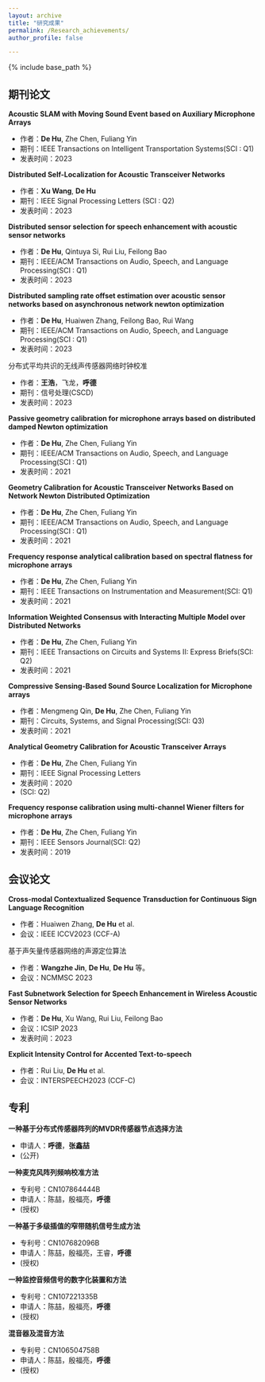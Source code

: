```yaml
---
layout: archive
title: "研究成果"
permalink: /Research_achievements/
author_profile: false

---
```


{% include base_path %}


## 期刊论文

 **Acoustic SLAM with Moving Sound Event based on Auxiliary Microphone Arrays**
   - 作者：**De Hu**, Zhe Chen, Fuliang Yin
   - 期刊：IEEE Transactions on Intelligent Transportation Systems(SCI : Q1)
   - 发表时间：2023


 **Distributed Self-Localization for Acoustic Transceiver Networks**
   - 作者：**Xu Wang**, **De Hu**
   - 期刊：IEEE Signal Processing Letters (SCI : Q2)
   - 发表时间：2023


 **Distributed sensor selection for speech enhancement with acoustic sensor networks**
   - 作者：**De Hu**, Qintuya Si, Rui Liu, Feilong Bao
   - 期刊：IEEE/ACM Transactions on Audio, Speech, and Language Processing(SCI : Q1)
   - 发表时间：2023
 

 **Distributed sampling rate offset estimation over acoustic sensor networks based on asynchronous network newton optimization**
   - 作者：**De Hu**, Huaiwen Zhang, Feilong Bao, Rui Wang
   - 期刊：IEEE/ACM Transactions on Audio, Speech, and Language Processing(SCI : Q1)
   - 发表时间：2023
     
 分布式平均共识的无线声传感器网络时钟校准
   - 作者：**王浩**，飞龙，**呼德**
   - 期刊：信号处理(CSCD)
   - 发表时间：2023

 **Passive geometry calibration for microphone arrays based on distributed damped Newton optimization**
   - 作者：**De Hu**, Zhe Chen, Fuliang Yin
   - 期刊：IEEE/ACM Transactions on Audio, Speech, and Language Processing(SCI : Q1)
   - 发表时间：2021


 **Geometry Calibration for Acoustic Transceiver Networks Based on Network Newton Distributed Optimization**
   - 作者：**De Hu**, Zhe Chen, Fuliang Yin
   - 期刊：IEEE/ACM Transactions on Audio, Speech, and Language Processing(SCI : Q1)
   - 发表时间：2021

 **Frequency response analytical calibration based on spectral flatness for microphone arrays**
   - 作者：**De Hu**, Zhe Chen, Fuliang Yin
   - 期刊：IEEE Transactions on Instrumentation and Measurement(SCI: Q1)
   - 发表时间：2021

**Information Weighted Consensus with Interacting Multiple Model over Distributed Networks**
   - 作者：**De Hu**, Zhe Chen, Fuliang Yin
   - 期刊：IEEE Transactions on Circuits and Systems II: Express Briefs(SCI: Q2)
   - 发表时间：2021

**Compressive Sensing-Based Sound Source Localization for Microphone arrays**
   - 作者：Mengmeng Qin, **De Hu**, Zhe Chen, Fuliang Yin
   - 期刊：Circuits, Systems, and Signal Processing(SCI: Q3)
   - 发表时间：2021

 **Analytical Geometry Calibration for Acoustic Transceiver Arrays**
   - 作者：**De Hu**, Zhe Chen, Fuliang Yin
   - 期刊：IEEE Signal Processing Letters
   - 发表时间：2020
   - (SCI: Q2)

 **Frequency response calibration using multi-channel Wiener filters for microphone arrays**
   - 作者：**De Hu**, Zhe Chen, Fuliang Yin
   - 期刊：IEEE Sensors Journal(SCI: Q2)
   - 发表时间：2019 


## 会议论文

 **Cross-modal Contextualized Sequence Transduction for Continuous Sign Language Recognition**
   - 作者：Huaiwen Zhang, **De Hu** et al.
   - 会议：IEEE ICCV2023 (CCF-A)

 基于声矢量传感器网络的声源定位算法
   - 作者：**Wangzhe Jin**, **De Hu**, **De Hu** 等。
   - 会议：NCMMSC 2023

 **Fast Subnetwork Selection for Speech Enhancement in Wireless Acoustic Sensor Networks**
   - 作者：**De Hu**, Xu Wang, Rui Liu, Feilong Bao
   - 会议：ICSIP 2023
   - 发表时间：2023
 
 **Explicit Intensity Control for Accented Text-to-speech**
   - 作者：Rui Liu, **De Hu** et al.
   - 会议：INTERSPEECH2023 (CCF-C)


## 专利


 **一种基于分布式传感器阵列的MVDR传感器节点选择方法**
   - 申请人：**呼德**，**张鑫喆**
   - (公开)

 **一种麦克风阵列频响校准方法**
   - 专利号：CN107864444B
   - 申请人：陈喆，殷福亮，**呼德**
   - (授权)

 **一种基于多级插值的窄带随机信号生成方法**
   - 专利号：CN107682096B
   - 申请人：陈喆，殷福亮，王睿，**呼德**
   - (授权)

 **一种监控音频信号的数字化装置和方法**
   - 专利号：CN107221335B
   - 申请人：陈喆，殷福亮，**呼德**
   - (授权)

 **混音器及混音方法**
   - 专利号：CN106504758B
   - 申请人：陈喆，殷福亮，**呼德**
   - (授权)



